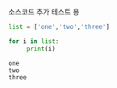 소스코드 추가 테스트 용


```python
list = ['one','two','three']

for i in list:
     print(i)
```

    one
    two
    three
    
